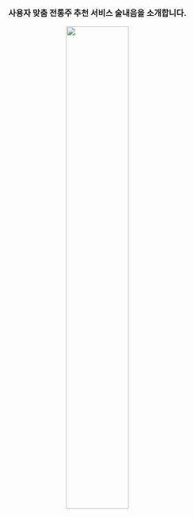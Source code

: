 <br>

<div align=center>

### 사용자 맞춤 전통주 추천 서비스 술내음을 소개합니다.

<img width="50%" src="https://user-images.githubusercontent.com/59721896/230571950-74454b0b-4f20-457e-bb47-8300322f0ad9.png"/>

<br>
<br>
<br>

</div>
